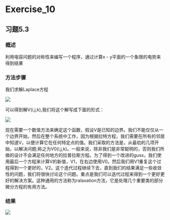 # Exercise_10
## 习题5.3
### 概述
利用电容问题的对称性来编写一个程序，通过计算x - y平面的一个象限的电势来得到结果
### 方法步骤
我们求解Laplace方程


![](https://github.com/yyx1996/computational_physics_N2015301020105/raw/master/pic11-1.png)


可以得到解V(i,j,k),我们将这个解写成下面的形式：


![](https://github.com/yyx1996/computational_physics_N2015301020105/raw/master/pic11-2.png)


现在需要一个数值方法来确定这个函数，假设V是已知的边界。我们不能仅仅从一个边界开始，然后在整个系统中工作，因为根据拉特方程，我们需要在所有的邻居中知道V，以便计算它在任何特定点的值。我们采取的方法是，从最初的几项开始，以解决问题;称之为V0(i,j,k)。一般来说，除非我们是非常聪明的，否则我们所做的设计不会满足任何地方的拉普拉斯方程。为了得到一个改进的guss，我们使用最后一个方程来计算V的新值，V1，在右边使用V0。然后我们用V1重复这个过程得到一个更好的，V2。这个迭代过程继续下去，直到我们的结果满足一些收敛性的问题，我们将很快讨论这个问题。重点是我们可以迭代过程来得到一个更好更好的解决方案。这种通用的方法称为ralaxation方法，它是处理几个重要类的部分微分方程的有用方法。
### 结果
![](https://github.com/yyx1996/computational_physics_N2015301020105/raw/master/pic11-3.png)
